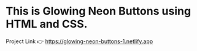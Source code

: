 # This is Glowing Neon Buttons using HTML and CSS.

Project Link 👉 https://glowing-neon-buttons-1.netlify.app